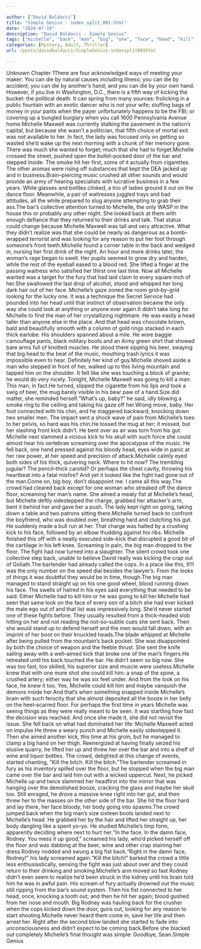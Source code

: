 ```yaml
---

author: ["David Baldacci"]
title: "Simple Genius - index_split_001.html"
date: "2024-07-19"
description: "David Baldacci - Simple Genius"
tags: ["michelle", "back", "man", "big", "one", "face", "head", "kill", "bar", "floor", "could", "lady", "next", "would", "kick", "crowd", "way", "die", "hand", "maxwell", "hit", "music", "turned", "time", "look"]
categories: [Mystery, Adult, Thriller]
url: /posts/davidbaldacci/SimpleGenius-indexsplit001html

---
```



Unknown
Chapter 1There are four acknowledged ways of meeting your maker: You can die by natural causes including illness; you can die by accident; you can die by another’s hand; and you can die by your own hand. However, if you live in Washington, D.C., there is a fifth way of kicking the bucket: the political death. It can spring from many sources: frolicking in a public fountain with an exotic dancer who is not your wife; stuffing bags of money in your pants when the payer unfortunately happens to be the FBI; or covering up a bungled burglary when you call 1600 Pennsylvania Avenue home.Michelle Maxwell was currently stalking the pavement in the nation’s capital, but because she wasn’t a politician, that fifth choice of mortal exit was not available to her. In fact, the lady was focused only on getting so wasted she’d wake up the next morning with a chunk of her memory gone. There was much she wanted to forget; much that she had to forget.Michelle crossed the street, pushed open the bullet–pocked door of the bar and stepped inside. The smoke hit her first, some of it actually from cigarettes. The other aromas were rising off substances that kept the DEA jacked up and in business.Brain–piercing music crushed all other sounds and would provide an army of hearing specialists with lucrative business in a few years. While glasses and bottles clinked, a trio of ladies ground it out on the dance floor. Meanwhile, a pair of waitresses juggled trays and bad attitudes, all the while prepared to slug anyone attempting to grab their ass.The bar’s collective attention turned to Michelle, the only WASP in the house this or probably any other night. She looked back at them with enough defiance that they returned to their drinks and talk. That status could change because Michelle Maxwell was tall and very attractive. What they didn’t realize was that she could be nearly as dangerous as a bomb–wrapped terrorist and was looking for any reason to put her foot through someone’s front teeth.Michelle found a corner table in the back and wedged in, nursing her first drink of the night. An hour and more drinks later, the woman’s rage began to swell. Her pupils seemed to grow dry and harden, while the rest of the eyeball eased to a blood red. She lifted a finger at the passing waitress who satisfied her thirst one last time. Now all Michelle wanted was a target for the fury that had laid claim to every square inch of her.She swallowed the last drop of alcohol, stood and whipped her long dark hair out of her face. Michelle’s gaze zoned the room grid–by–grid looking for the lucky one. It was a technique the Secret Service had pounded into her head until that instinct of observation became the only way she could look at anything or anyone ever again.It didn’t take long for Michelle to find the man of her crystallizing nightmare. He was easily a head taller than anyone else in the place. And that head was chocolate brown, bald and beautifully smooth with a column of gold rings stacked in each thick earlobe. His shoulders spanned about a mile. He wore baggie camouflage pants, black military boots and an Army green shirt that showed bare arms full of knotted muscles. He stood there sipping his beer, swaying that big head to the beat of the music, mouthing trash lyrics it was impossible even to hear. Definitely her kind of guy.Michelle shoved aside a man who stepped in front of her, walked up to this living mountain and tapped him on the shoulder. It felt like she was touching a block of granite; he would do very nicely. Tonight, Michelle Maxwell was going to kill a man. This man, in fact.He turned, slipped the cigarette from his lips and took a swig of beer, the mug barely visible in his bear paw of a hand.Size did matter, she reminded herself.“What’s up, baby?” he said, idly blowing a smoke ring to the ceiling and taking his gaze off her.Wrong move, baby. Her foot connected with his chin, and he staggered backward, knocking down two smaller men. The impact sent a shock wave of pain from Michelle’s toes to her pelvis, so hard was his chin.He tossed the mug at her; it missed, but her slashing front kick didn’t. He bent over as air was torn from his gut. Michelle next slammed a vicious kick to his skull with such force she could almost hear his vertebrae screaming over the apocalypse of the music. He fell back, one hand pressed against his bloody head, eyes wide in panic at her raw power, at her speed and precision of attack.Michelle calmly eyed both sides of his thick, quivering neck. Where to hit now? The trembling jugular? The pencil–thick carotid? Or perhaps the chest cavity, throwing his heartbeat into a fatal misfire? And yet it looked like the fight had gone out of the man.Come on, big boy, don’t disappoint me. I came all this way.The crowd had cleared back except for one woman who streaked off the dance floor, screaming her man’s name. She aimed a meaty fist at Michelle’s head, but Michelle deftly sidestepped the charge, grabbed her attacker’s arm, bent it behind her and gave her a push. The lady kept right on going, taking down a table and two patrons sitting there.Michelle turned back to confront the boyfriend, who was doubled over, breathing hard and clutching his gut. He suddenly made a bull run at her. That charge was halted by a crushing kick to his face, followed by an elbow thudding against his ribs. Michelle finished this off with a neatly executed side–kick that disrupted a good bit of the cartilage in his left knee. Screaming in pain, the big man dropped to the floor. The fight had now turned into a slaughter. The silent crowd took one collective step back, unable to believe David really was kicking the crap out of Goliath.The bartender had already called the cops. In a place like this, 911 was the only number on the speed dial besides the lawyer’s. From the looks of things it was doubtful they would be in time, though.The big man managed to stand straight up on his one good wheel, blood running down his face. The swells of hatred in his eyes said everything that needed to be said: Either Michelle had to kill him or he was going to kill her.Michelle had seen that same look on the face of every son of a bitch she had ever kicked the male ego out of and that list was impressively long. She’d never started one of these fights before. They usually resulted from a thick–headed slob hitting on her and not reading the not–so–subtle cues she sent back. Then she would stand up to defend herself and the men would fall down, with an imprint of her boot on their knuckled heads.The blade whipped at Michelle after being pulled from the mountain’s back pocket. She was disappointed by both the choice of weapon and the feeble thrust. She sent the knife sailing away with a well–aimed kick that broke one of the man’s fingers.He retreated until his back touched the bar. He didn’t seem so big now. She was too fast, too skilled, his superior size and muscle were useless.Michelle knew that with one more shot she could kill him: a snap of the spine, a crushed artery; either way he was six feet under. And from the look on his face, he knew it too. Yes, Michelle could kill him and maybe vanquish the demons inside her.And that’s when something snapped inside Michelle’s brain with such ferocity that she almost deposited all the booze in her belly on the heel–scarred floor. For perhaps the first time in years Michelle was seeing things as they were really meant to be seen. It was startling how fast the decision was reached. And once she made it, she did not revisit the issue. She fell back on what had dominated her life: Michelle Maxwell acted on impulse.He threw a weary punch and Michelle easily sidestepped it. Then she aimed another kick, this time at his groin, but he managed to clamp a big hand on her thigh. Reenergized at having finally seized his elusive quarry, he lifted her up and threw her over the bar and into a shelf of wine and liquor bottles. The crowd, delighted at this change of events, started chanting, “Kill the bitch. Kill the bitch.”The bartender screamed in fury as his inventory spilled over the floor, but he stopped when the big man came over the bar and laid him out with a wicked uppercut. Next, he picked Michelle up and twice slammed her headfirst into the mirror that was hanging over the demolished booze, cracking the glass and maybe her skull too. Still enraged, he drove a massive knee right into her gut, and then threw her to the masses on the other side of the bar. She hit the floor hard and lay there, her face bloody, her body going into spasms.The crowd jumped back when the big man’s size sixteen boots landed next to Michelle’s head. He grabbed her by the hair and lifted her straight up, her body dangling like a spent yo–yo. He studied Michelle’s limp form, apparently deciding where next to hurt her.“In the face. In the damn face, Rodney. You mess it up good,” screamed his lady, who’d picked herself off the floor and was dabbing at the beer, wine and other crap staining her dress.Rodney nodded and swung a big fist back.“Right in the damn face, Rodney!” his lady screamed again.“Kill the bitch!” barked the crowd a little less enthusiastically, sensing the fight was just about over and they could return to their drinking and smoking.Michelle’s arm moved so fast Rodney didn’t even seem to realize he’d been struck in the kidney until his brain told him he was in awful pain. His scream of fury actually drowned out the music still ripping from the bar’s sound system. Then his fist connected to her head, once, knocking a tooth out; and then he hit her again; blood gushed from her nose and mouth. Big Rodney was hauling back for the crusher when the cops kicked down the door, guns out, looking for any reason to start shooting.Michelle never heard them come in, save her life and then arrest her. Right after the second blow landed she started to fade into unconsciousness and didn’t expect to be coming back.Before she blacked out completely Michelle’s final thought was simple: Goodbye, Sean.Simple Genius
